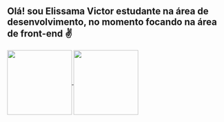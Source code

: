 ## Olá! sou Elissama Victor estudante na área de desenvolvimento, no momento focando na área de front-end ✌

<a href="https://github.com/anuraghazra/github-readme-stats">
  <img height=150 align="center" src="https://github-readme-stats.vercel.app/api?username=EllieVic&rank_icon=github&theme=tokyonight" />
</a>

<a href="https://github.com/anuraghazra/convoychat">
  <img height=150 align="center" src="https://github-readme-stats.vercel.app/api/top-langs?username=anuraghazra&hide_progress=true&theme=tokyonight" />
</a>
